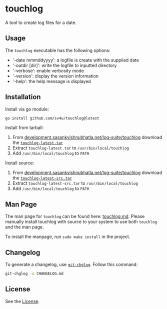 # touchlog

A tool to create log files for a date.

## Usage

The `touchlog` executable has the following options:

- '-date mmmddyyyy': a logfile is create with the supplied date
- '-outdir [dir]': write the logfile to inputted directory
- '-verbose': enable verbosity mode
- '-version': display the version information
- '-help': the help message is displayed

## Installation

Install via go module:

```bash
go install github.com/sv4u/touchlog@latest
```

Install from tarball:

1. From [development.sasankvishnubhatla.net/log-suite/touchlog](https://development.sasankvishnubhatla.net/log-suite/touchlog) download the [`touchlog-latest.tar`](https://development.sasankvishnubhatla.net/log-suite/touchlog/touchlog-latest.tar)
2. Extract `touchlog-latest.tar` to `/usr/bin/local/touchlog`
3. Add `/usr/bin/local/touchlog` to `PATH`

Install source:

1. From [development.sasankvishnubhatla.net/log-suite/touchlog](https://development.sasankvishnubhatla.net/log-suite/touchlog) download the [`touchlog-latest-src.tar`](https://development.sasankvishnubhatla.net/log-suite/touchlog/touchlog-latest-src.tar)
2. Extract `touchlog-latest-src.tar` to `/usr/bin/local/touchlog`
3. Add `/usr/bin/local/touchlog` to `PATH`

## Man Page

The man page for `touchlog` can be found here: [touchlog.md](touchlog.md). Please manually install touchlog with source to your system to use both `touchlog` and the man page.

To install the manpage, run `sudo make install` in the project.

## Changelog

To generate a changelog, use [`git-chglog`](https://github.com/git-chglog/git-chglog/). Follow this command:

```bash
git-chglog -o CHANGELOG.md
```

## License

See the [License](LICENSE).

